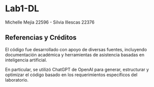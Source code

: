 # Lab1-DL
Michelle Mejía 22596 - Silvia Illescas 22376

## Referencias y Créditos

El código fue desarrollado con apoyo de diversas fuentes, incluyendo documentación académica y herramientas de asistencia basadas en inteligencia artificial.

En particular, se utilizó ChatGPT de OpenAI para generar, estructurar y optimizar el código basado en los requerimientos específicos del laboratorio.
